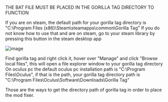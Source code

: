 THE BAT FILE MUST BE PLACED IN THE GORILLA TAG DIRECTORY TO FUNCTION

If you are on steam, the default path for your gorilla tag directory is "C:\Program Files (x86)\Steam\steamapps\common\Gorilla Tag"
If you do not know how to use that and are on steam, go to your steam library by pressing this button in the steam desktop app

![image](https://user-images.githubusercontent.com/69125495/208651135-6ff836ff-a2a0-4cc3-869c-110e65adc0c9.png)

Find gorilla tag and right click it, hover over "Manage" and click "Browse local files", this will open a file explorer window to your gorilla tag directory
On oculus pc the default oculus pc installation path is "C:\Program Files\Oculus", if that is the path, your gorilla tag directory path is "C:\Program Files\Oculus\Software\Downloads\Gorilla Tag"

Those are the ways to get the directory path of gorilla tag in order to place the mod fixer.
